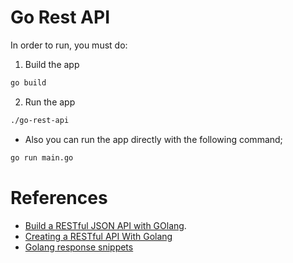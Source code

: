Go Rest API
===========

In order to run, you must do:

1. Build the app
```bash
go build
```

2. Run the app
```bash
./go-rest-api
```

* Also you can run the app directly with the following command;
    
```bash
go run main.go
```

# References
* [Build a RESTful JSON API with GOlang](https://medium.com/the-andela-way/build-a-restful-json-api-with-golang-85a83420c9da).
* [Creating a RESTful API With Golang](https://tutorialedge.net/golang/creating-restful-api-with-golang/)
* [Golang response snippets](https://www.alexedwards.net/blog/golang-response-snippets)